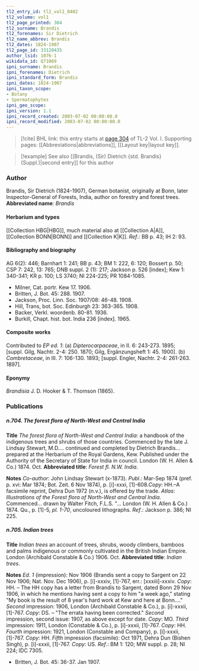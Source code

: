 ```yaml
---
tl2_entry_id: tl2_vol1_0402
tl2_volume: vol1
tl2_page_printed: 304
tl2_surname: Brandis
tl2_forenames: Sir Dietrich
tl2_name_abbrev: Brandis
tl2_dates: 1824-1907
tl2_page_id: 33120435
author_lsid: 1076-1
wikidata_id: Q71069
ipni_surname: Brandis
ipni_forenames: Dietrich
ipni_standard_form: Brandis
ipni_dates: 1824-1907
ipni_taxon_scope: 
- Botany
- Spermatophytes
ipni_geo_scope: 
ipni_version: 1.1
ipni_record_created: 2003-07-02 00:00:00.0
ipni_record_modified: 2003-07-02 00:00:00.0
---
```



> [!cite] BHL link: this entry starts at [page 304](https://www.biodiversitylibrary.org/page/33120435) of TL-2 Vol. I.
> Supporting pages: [[Abbreviations|abbreviations]], [[Layout key|layout key]].

> [!example] See also [[Brandis, (Sir) Dietrich {std. Brandis} (Suppl.)|second entry]] for this author

### Author

Brandis, Sir Dietrich (1824-1907), German botanist, originally at Bonn, later Inspector-General of Forests, India, author on forestry and forest trees. 
**Abbreviated name**: *Brandis*

#### Herbarium and types

[[Collection HBG|HBG]], much material also at [[Collection A|A]], [[Collection BONN|BONN]] and [[Collection K|K]].
*Ref*.: BB p. 43; IH 2: 93.

#### Bibliography and biography

AG 6(2): 446; Barnhart 1: 241; BB p. 43; BM 1: 222, 6: 120; Bossert p. 50; CSP 7: 242, 13: 765; DNB suppl. 2 (1): 217; Jackson p. 526 \[index\]; Kew 1: 340-341; KR p. 100; LS 3740; NI 224-225; PR 1084-1085.
- Milner, Cat. portr. Kew 17. 1906.
- Britten, J. Bot. 45: 288. 1907.
- Jackson, Proc. Linn. Soc. 1907/08: 46-48. 1908.
- Hill, Trans, bot. Soc. Edinburgh 23: 363-365. 1908.
- Backer, Verkl. woordenb. 80-81. 1936.
- Burkill, Chapt. hist. bot. India 236 \[index\]. 1965.

#### Composite works

Contributed to *EP ed. 1*:
(a) *Dipterocarpaceae*, in II. 6: 243-273. 1895; \[suppl. Gilg, Nachtr. 2-4: 250. 1870; Gilg, Ergänzungsheft 1: 45. 1900\].
(b) *Combretaceae*, in III. 7: 106-130. 1893; \[suppl. Engler, Nachtr. 2-4: 261-263. 1897\].

#### Eponymy

*Brandisia* J. D. Hooker & T. Thomson (1865).

### Publications

##### n.704. The forest flora of North-West and Central India

**Title**
*The forest flora of North-West and Central India*: a handbook of the indigenous trees and shrubs of those countries. Commenced by the late J. Lindsay Stewart, M.D.... continued and completed by Dietrich Brandis... prepared at the Herbarium of the Royal Gardens, Kew. Published under the Authority of the Secretary of State for India in council. London (W. H. Allen & Co.) 1874. Oct.
**Abbreviated title**: *Forest fl. N.W. India*.

**Notes**
*Co-author*: John Lindsay Stewart (x-1873).
*Publ*.: Mar-Sep 1874 (pref. p. xvi: Mar 1874; Bot. Zeit. 6 Nov 1874), p. \[i\]-xxxi, \[1\]-608.*Copy*: HH.–A facsimile reprint, Dehra Dun 1972 (n.v.), is offered by the trade.
*Atlas*: *Illustrations of the Forest flora of North-West and Central India*. Commenced... drawn by Walter Fitch, F.L.S. "... London (W. H. Allen & Co.) 1874. Qu., p. \[1\]-5, *pl. 1-70*, uncoloured lithographs.
*Ref*.: Jackson p. 386; NI 225.

##### n.705. Indian trees

**Title**
*Indian trees* an account of trees, shrubs, woody climbers, bamboos and palms indigenous or commonly cultivated in the British Indian Empire. London (Archibald Constable & Co.) 1906. Oct.
**Abbreviated title**: *Indian trees*.

**Notes**
*Ed. 1* (impression): Nov 1906 (Brandis sent a copy to Sargent on 22 Nov 1906; Nat. Nov. Dec 1906), p. \[i\]-xxxiv, \[1\]-767, err.: \[xxxiii\]-xxxiv. *Copy*: HH. – The HH copy has a letter from Brandis to Sargent, dated Bonn 29 Nov 1906, in which he mentions having sent a copy to him "a week ago," stating "My book is the result of 8 year's hard work at Kew and here at Bonn...."
*Second* impression: 1906, London (Archibald Constable & Co.), p. \[i\]-xxxii, \[1\]-767.
*Copy*: DS. – "The errata having been corrected."
*Second* impression, second issue: 1907, as above except for date. *Copy*: MO.
*Third* impression: 1911, London (Constable & Co.), p. \[i\]-xxxii, \[1\]-767. *Copy*: HH.
*Fourth* impression: 1921, London (Constable and Company), p. \[i\]-xxxii, \[1\]-767.
*Copy*: HH.
*Fifth* impression (facsimile): Oct 1971, Dehra Dun (Bishen Singh), p. \[i\]-xxxii, \[1\]-767.
*Copy*: US.
*Ref*.: BM 1: 120; MW suppl. p. 28; NI 224; IDC 7305.
- Britten, J. Bot. 45: 36-37. Jan 1907.

